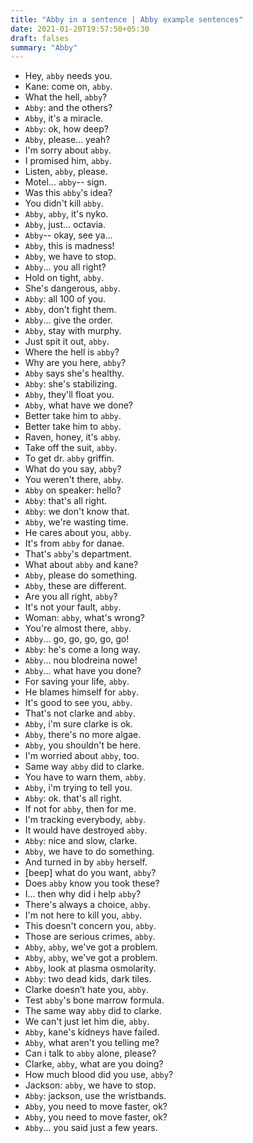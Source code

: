 ```yaml
---
title: "Abby in a sentence | Abby example sentences"
date: 2021-01-20T19:57:50+05:30
draft: falses
summary: "Abby"
---
```

- Hey, `abby` needs you.
- Kane: come on, `abby`.
- What the hell, `abby`?
- `Abby`: and the others?
- `Abby`, it's a miracle.
- `Abby`: ok, how deep?
- `Abby`, please... yeah?
- I'm sorry about `abby`.
- I promised him, `abby`.
- Listen, `abby`, please.
- Motel... `abby`-- sign.
- Was this `abby`'s idea?
- You didn't kill `abby`.
- `Abby`, `abby`, it's nyko.
- `Abby`, just... octavia.
- `Abby`-- okay, see ya...
- `Abby`, this is madness!
- `Abby`, we have to stop.
- `Abby`... you all right?
- Hold on tight, `abby`.
- She's dangerous, `abby`.
- `Abby`: all 100 of you.
- `Abby`, don't fight them.
- `Abby`... give the order.
- `Abby`, stay with murphy.
- Just spit it out, `abby`.
- Where the hell is `abby`?
- Why are you here, `abby`?
- `Abby` says she's healthy.
- `Abby`: she's stabilizing.
- `Abby`, they'll float you.
- `Abby`, what have we done?
- Better take him to `abby`.
- Better take him to `abby`.
- Raven, honey, it's `abby`.
- Take off the suit, `abby`.
- To get dr. `abby` griffin.
- What do you say, `abby`?
- You weren't there, `abby`.
- `Abby` on speaker: hello?
- `Abby`: that's all right.
- `Abby`: we don't know that.
- `Abby`, we're wasting time.
- He cares about you, `abby`.
- It's from `abby` for danae.
- That's `abby`'s department.
- What about `abby` and kane?
- `Abby`, please do something.
- `Abby`, these are different.
- Are you all right, `abby`?
- It's not your fault, `abby`.
- Woman: `abby`, what's wrong?
- You're almost there, `abby`.
- `Abby`... go, go, go, go, go!
- `Abby`: he's come a long way.
- `Abby`... nou blodreina nowe!
- `Abby`... what have you done?
- For saving your life, `abby`.
- He blames himself for `abby`.
- It's good to see you, `abby`.
- That's not clarke and `abby`.
- `Abby`, i'm sure clarke is ok.
- `Abby`, there's no more algae.
- `Abby`, you shouldn't be here.
- I'm worried about `abby`, too.
- Same way `abby` did to clarke.
- You have to warn them, `abby`.
- `Abby`, i'm trying to tell you.
- `Abby`: ok. that's all right.
- If not for `abby`, then for me.
- I'm tracking everybody, `abby`.
- It would have destroyed `abby`.
- `Abby`: nice and slow, clarke.
- `Abby`, we have to do something.
- And turned in by `abby` herself.
- [beep] what do you want, `abby`?
- Does `abby` know you took these?
- I... then why did i help `abby`?
- There's always a choice, `abby`.
- I'm not here to kill you, `abby`.
- This doesn't concern you, `abby`.
- Those are serious crimes, `abby`.
- `Abby`, `abby`, we've got a problem.
- `Abby`, `abby`, we've got a problem.
- `Abby`, look at plasma osmolarity.
- `Abby`: two dead kids, dark tiles.
- Clarke doesn’t hate you, `abby`.
- Test `abby`'s bone marrow formula.
- The same way `abby` did to clarke.
- We can't just let him die, `abby`.
- `Abby`, kane's kidneys have failed.
- `Abby`, what aren't you telling me?
- Can i talk to `abby` alone, please?
- Clarke, `abby`, what are you doing?
- How much blood did you use, `abby`?
- Jackson: `abby`, we have to stop.
- `Abby`: jackson, use the wristbands.
- `Abby`, you need to move faster, ok?
- `Abby`, you need to move faster, ok?
- `Abby`... you said just a few years.
                 
